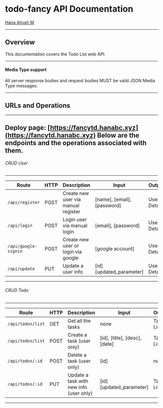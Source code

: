# todo-fancy API Documentation
[Hana Aliyah M](https://github.com/aliyanamu/ToDo-Fancy)

---
## Overview
This documentation covers the Todo List web API.

---
#### Media Type support
All server response bodies and request bodies MUST be valid JSON Media Type messages.

---
## URLs and Operations
---
Deploy page: [https://fancytd.hanabc.xyz](https://fancytd.hanabc.xyz)
Below are the endpoints and the operations associated with them.
---

###### CRUD User
---
| Route | HTTP | Description | Input | Output |
| ------ | ------ | ------ | ------ | ------ |
| ````/api/register```` | POST | Create new user via manual register | [name], [email], [password] | User Detail
| ````/api/login```` | POST | Login user via manual login | [email], [password] | User Detail
| ````/api/google-signin```` | POST | Create new user or login via google | [google account] | User Detail
| ````/api/update```` | PUT | Update a user info | [id] [updated_parameter] | User Detail

---

###### CRUD Todo
---
| Route | HTTP | Description | Input | Output |
| ------ | ------ | ------ | ------ | ------ |
| ````/api/todos/list```` | GET | Get all the tasks | none | Task List
| ````/api/todos/list```` | POST | Create a task (user only) | [id], [title], [desc], [date] | Task List
| ````/api/todos/:id```` | POST | Delete a task (user only) | [id] | none
| ````/api/todos/:id```` | PUT | Update a task with new info (user only) | [id] [updated_parameter] | Task List

---